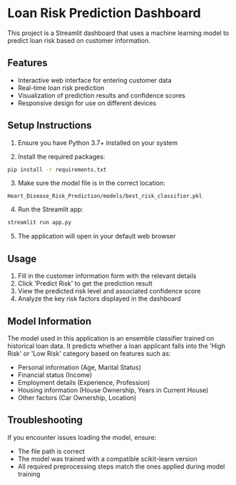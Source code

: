 # Loan Risk Prediction Dashboard

This project is a Streamlit dashboard that uses a machine learning model to predict loan risk based on customer information.

## Features

- Interactive web interface for entering customer data
- Real-time loan risk prediction
- Visualization of prediction results and confidence scores
- Responsive design for use on different devices

## Setup Instructions

1. Ensure you have Python 3.7+ installed on your system

2. Install the required packages:
```bash
pip install -r requirements.txt
```

3. Make sure the model file is in the correct location:
```
Heart_Disease_Risk_Prediction/models/best_risk_classifier.pkl
```

4. Run the Streamlit app:
```bash
streamlit run app.py
```

5. The application will open in your default web browser

## Usage

1. Fill in the customer information form with the relevant details
2. Click 'Predict Risk' to get the prediction result
3. View the predicted risk level and associated confidence score
4. Analyze the key risk factors displayed in the dashboard

## Model Information

The model used in this application is an ensemble classifier trained on historical loan data. It predicts whether a loan applicant falls into the 'High Risk' or 'Low Risk' category based on features such as:

- Personal information (Age, Marital Status)
- Financial status (Income)
- Employment details (Experience, Profession)
- Housing information (House Ownership, Years in Current House)
- Other factors (Car Ownership, Location)

## Troubleshooting

If you encounter issues loading the model, ensure:
- The file path is correct
- The model was trained with a compatible scikit-learn version
- All required preprocessing steps match the ones applied during model training
